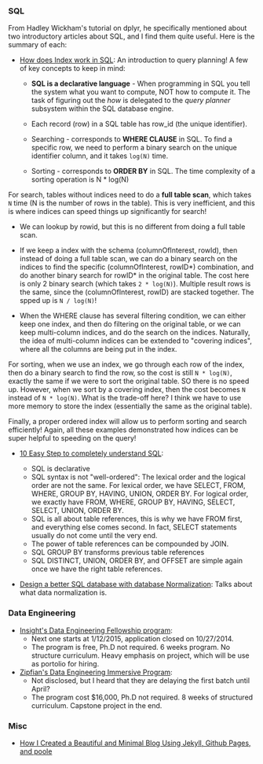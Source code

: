 ### SQL 

From Hadley Wickham's tutorial on dplyr, he specifically mentioned about two introductory articles about SQL, and I find them quite useful. Here is the summary of each:

* [How does Index work in SQL]: An introduction to query planning! A few of key concepts to keep in mind:

	* **SQL is a declarative language** - When programming in SQL you tell the system what you want to compute, NOT how to compute it. The task of figuring out the _how_ is delegated to the _query planner_ subsystem within the SQL database engine. 

	* Each record (row) in a SQL table has row_id (the unique identifier).

	* Searching - corresponds to **WHERE CLAUSE** in SQL. To find a specific row, we need to perform a binary search on the unique identifier column, and it takes `log(N)` time.

	* Sorting - corresponds to **ORDER BY** in SQL. The time complexity of a sorting operation is N * log(N)

For search, tables without indices need to do a **full table scan**, which takes `N` time (N is the number of rows in the table). This is very inefficient, and this is where indices can speed things up significantly for search!
	
* We can lookup by rowid, but this is no different from doing a full table scan.

* If we keep a index with the schema (columnOfInterest, rowId), then instead of doing a full table scan, we can do a binary search on the indices to find the specific (columnOfInterest, rowID*) combination, and do another binary search for rowID* in the original table. The cost here is only 2 binary search (which takes `2 * log(N)`). Multiple result rows is the same, since the (columnOfInterest, rowID) are stacked together. The spped up is `N / log(N)`!

* When the WHERE clause has several filtering condition, we can either keep one index, and then do filtering on the original table, or we can keep multi-column indices, and do the search on the indices. Naturally, the idea of multi-column indices can be extended to "covering indices", where all the columns are being put in the index.

For sorting, when we use an index, we go through each row of the index, then do a binary search to find the row, so the cost is still `N * log(N)`, exactly the same if we were to sort the original table. SO there is no speed up. However, when we sort by a covering index, then the cost becomes `N` instead of `N * log(N)`. What is the trade-off here? I think we have to use more memory to store the index (essentially the same as the original table).

Finally, a proper ordered index will allow us to perform sorting and search efficiently! Again, all these examples demonstrated how indices can be super helpful to speeding on the query!

* [10 Easy Step to completely understand SQL]:
	* SQL is declarative
	* SQL syntax is not "well-ordered": The lexical order and the logical order are not the same. For lexical order, we have SELECT, FROM, WHERE, GROUP BY, HAVING, UNION, ORDER BY. For logical order, we exactly have FROM, WHERE, GROUP BY, HAVING, SELECT, SELECT, UNION, ORDER BY. 
	* SQL is all about table references, this is why we have FROM first, and everything else comes second. In fact, SELECT statements usually do not come until the very end.
	* The power of table references can be compounded by JOIN.
	* SQL GROUP BY transforms previous table references
	* SQL DISTINCT, UNION, ORDER BY, and OFFSET are simple again once we have the right table references.

* [Design a better SQL database with database Normalization]: Talks about what data normalization is.  

### Data Engineering

* [Insight's Data Engineering Fellowship program]: 
	* Next one starts at 1/12/2015, application closed on 10/27/2014.
	* The program is free, Ph.D not required. 6 weeks program. No structure curriculum. Heavy emphasis on project, which will be use as portolio for hiring.
* [Zipfian's Data Engineering Immersive Program]: 
	* Not disclosed, but I heard that they are delaying the first batch until April? 
	* The program cost $16,000, Ph.D not required. 8 weeks of structured curriculum. Capstone project in the end.

### Misc

* [How I Created a Beautiful and Minimal Blog Using Jekyll, Github Pages, and poole]

[How does Index work in SQL]: http://www.sqlite.org/queryplanner.html
[10 Easy Step to completely understand SQL]: http://tech.pro/tutorial/1555/10-easy-steps-to-a-complete-understanding-of-sql
[Insight's Data Engineering Fellowship program]: http://insightdataengineering.com/Insight_Data_Engineering_White_Paper.pdf
[Zipfian's Data Engineering Immersive Program]: http://www.zipfianacademy.com/programs/#dataengprogram
[Design a better SQL database with database Normalization]:http://joshualande.com/database-normalization/
[How I Created a Beautiful and Minimal Blog Using Jekyll, Github Pages, and poole]: http://joshualande.com/jekyll-github-pages-poole/